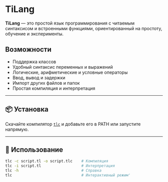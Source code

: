 # TiLang

**TiLang** — это простой язык программирования с читаемым синтаксисом и встроенными функциями, ориентированный на простоту, обучение и эксперименты.

## Возможности

- Поддержка классов
- Удобный синтаксис переменных и выражений
- Логические, арифметические и условные операторы
- Ввод, вывод и задержки
- Импорт других файлов и папок
- Простая компиляция и интерпретация

---

## 📦 Установка

Скачайте компилятор [`tlc`](https://github.com/TITAX/TiLang/releases) и добавьте его в PATH или запустите напрямую.

---

## 🚀 Использование

```bash
tlc -c script.tl -o script.tlc    # Компиляция
tlc -i script.tl                  # Интерпретация
tlc -h                            # Справка
tlc                               # Интерактивный режим'
```